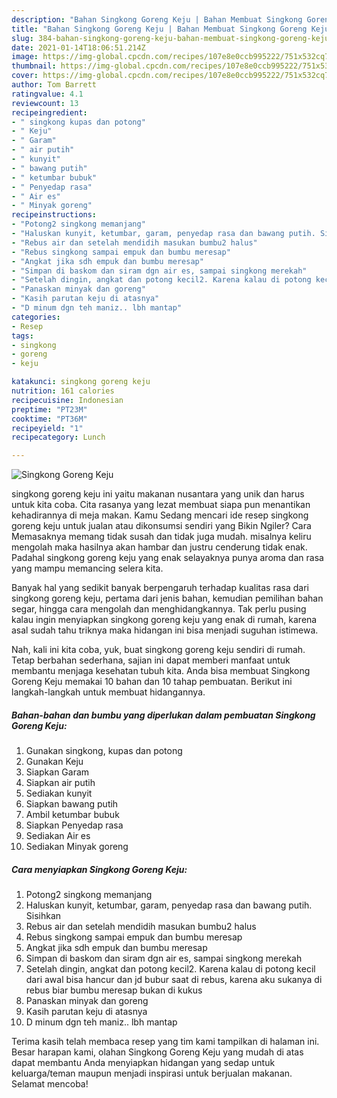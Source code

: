 ```yaml
---
description: "Bahan Singkong Goreng Keju | Bahan Membuat Singkong Goreng Keju Yang Bikin Ngiler"
title: "Bahan Singkong Goreng Keju | Bahan Membuat Singkong Goreng Keju Yang Bikin Ngiler"
slug: 384-bahan-singkong-goreng-keju-bahan-membuat-singkong-goreng-keju-yang-bikin-ngiler
date: 2021-01-14T18:06:51.214Z
image: https://img-global.cpcdn.com/recipes/107e8e0ccb995222/751x532cq70/singkong-goreng-keju-foto-resep-utama.jpg
thumbnail: https://img-global.cpcdn.com/recipes/107e8e0ccb995222/751x532cq70/singkong-goreng-keju-foto-resep-utama.jpg
cover: https://img-global.cpcdn.com/recipes/107e8e0ccb995222/751x532cq70/singkong-goreng-keju-foto-resep-utama.jpg
author: Tom Barrett
ratingvalue: 4.1
reviewcount: 13
recipeingredient:
- " singkong kupas dan potong"
- " Keju"
- " Garam"
- " air putih"
- " kunyit"
- " bawang putih"
- " ketumbar bubuk"
- " Penyedap rasa"
- " Air es"
- " Minyak goreng"
recipeinstructions:
- "Potong2 singkong memanjang"
- "Haluskan kunyit, ketumbar, garam, penyedap rasa dan bawang putih. Sisihkan"
- "Rebus air dan setelah mendidih masukan bumbu2 halus"
- "Rebus singkong sampai empuk dan bumbu meresap"
- "Angkat jika sdh empuk dan bumbu meresap"
- "Simpan di baskom dan siram dgn air es, sampai singkong merekah"
- "Setelah dingin, angkat dan potong kecil2. Karena kalau di potong kecil dari awal bisa hancur dan jd bubur saat di rebus, karena aku sukanya di rebus biar bumbu meresap bukan di kukus"
- "Panaskan minyak dan goreng"
- "Kasih parutan keju di atasnya"
- "D minum dgn teh maniz.. lbh mantap"
categories:
- Resep
tags:
- singkong
- goreng
- keju

katakunci: singkong goreng keju 
nutrition: 161 calories
recipecuisine: Indonesian
preptime: "PT23M"
cooktime: "PT36M"
recipeyield: "1"
recipecategory: Lunch

---
```



![Singkong Goreng Keju](https://img-global.cpcdn.com/recipes/107e8e0ccb995222/751x532cq70/singkong-goreng-keju-foto-resep-utama.jpg)


singkong goreng keju ini yaitu makanan nusantara yang unik dan harus untuk kita coba. Cita rasanya yang lezat membuat siapa pun menantikan kehadirannya di meja makan.
Kamu Sedang mencari ide resep singkong goreng keju untuk jualan atau dikonsumsi sendiri yang Bikin Ngiler? Cara Memasaknya memang tidak susah dan tidak juga mudah. misalnya keliru mengolah maka hasilnya akan hambar dan justru cenderung tidak enak. Padahal singkong goreng keju yang enak selayaknya punya aroma dan rasa yang mampu memancing selera kita.

Banyak hal yang sedikit banyak berpengaruh terhadap kualitas rasa dari singkong goreng keju, pertama dari jenis bahan, kemudian pemilihan bahan segar, hingga cara mengolah dan menghidangkannya. Tak perlu pusing kalau ingin menyiapkan singkong goreng keju yang enak di rumah, karena asal sudah tahu triknya maka hidangan ini bisa menjadi suguhan istimewa.




Nah, kali ini kita coba, yuk, buat singkong goreng keju sendiri di rumah. Tetap berbahan sederhana, sajian ini dapat memberi manfaat untuk membantu menjaga kesehatan tubuh kita. Anda bisa membuat Singkong Goreng Keju memakai 10 bahan dan 10 tahap pembuatan. Berikut ini langkah-langkah untuk membuat hidangannya.

<!--inarticleads1-->

##### Bahan-bahan dan bumbu yang diperlukan dalam pembuatan Singkong Goreng Keju:

1. Gunakan  singkong, kupas dan potong
1. Gunakan  Keju
1. Siapkan  Garam
1. Siapkan  air putih
1. Sediakan  kunyit
1. Siapkan  bawang putih
1. Ambil  ketumbar bubuk
1. Siapkan  Penyedap rasa
1. Sediakan  Air es
1. Sediakan  Minyak goreng




<!--inarticleads2-->

##### Cara menyiapkan Singkong Goreng Keju:

1. Potong2 singkong memanjang
1. Haluskan kunyit, ketumbar, garam, penyedap rasa dan bawang putih. Sisihkan
1. Rebus air dan setelah mendidih masukan bumbu2 halus
1. Rebus singkong sampai empuk dan bumbu meresap
1. Angkat jika sdh empuk dan bumbu meresap
1. Simpan di baskom dan siram dgn air es, sampai singkong merekah
1. Setelah dingin, angkat dan potong kecil2. Karena kalau di potong kecil dari awal bisa hancur dan jd bubur saat di rebus, karena aku sukanya di rebus biar bumbu meresap bukan di kukus
1. Panaskan minyak dan goreng
1. Kasih parutan keju di atasnya
1. D minum dgn teh maniz.. lbh mantap




Terima kasih telah membaca resep yang tim kami tampilkan di halaman ini. Besar harapan kami, olahan Singkong Goreng Keju yang mudah di atas dapat membantu Anda menyiapkan hidangan yang sedap untuk keluarga/teman maupun menjadi inspirasi untuk berjualan makanan. Selamat mencoba!
